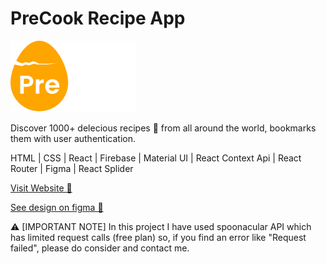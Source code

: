# PreCook Recipe App

![alt text](https://github.com/sanskar001/precook-recipe-app/blob/main/src/Images/Logos/light_logo.svg "PreCook Recipe App logo")

Discover 1000+ delecious recipes 🥗 from all around the world, bookmarks them with user authentication.

HTML | CSS | React | Firebase | Material UI | React Context Api | React Router | Figma | React Splider

[Visit Website 🚀](https://precook-recipe-app-project.web.app/)

[See design on figma 🎨](https://www.figma.com/file/UsapqUC2qLOPgTMJ4Tvs5W/PreCook-app?node-id=14%3A9)

⚠ [IMPORTANT NOTE] In this project I have used spoonacular API which has limited request calls (free plan) so, if you find an error like "Request failed", please do consider and contact me.
